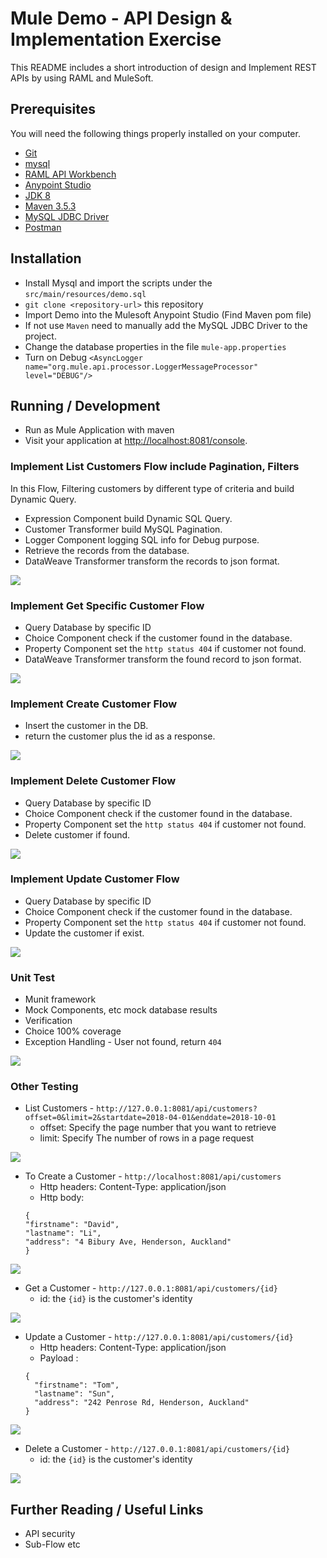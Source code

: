 # Mule Demo - API Design & Implementation Exercise

This README includes a short introduction of design and Implement REST APIs by using RAML and MuleSoft.

## Prerequisites

You will need the following things properly installed on your computer.

* [Git](http://git-scm.com/)
* [mysql](https://www.mysql.com/)
* [RAML API Workbench](http://apiworkbench.com/)
* [Anypoint Studio](https://www.mulesoft.com/platform/studio)
* [JDK 8](http://www.oracle.com/technetwork/java/javase/downloads/jdk8-downloads-2133151.html)
* [Maven 3.5.3](https://maven.apache.org/download.cgi)
* [MySQL JDBC Driver](https://dev.mysql.com/downloads/connector/j/5.1.html)
* [Postman](https://www.getpostman.com/)

## Installation

* Install Mysql and import the scripts under the `src/main/resources/demo.sql`
* `git clone <repository-url>` this repository
* Import Demo into the Mulesoft Anypoint Studio (Find Maven pom file)
* If not use `Maven` need to manually add the MySQL JDBC Driver to the project.
* Change the database properties in the file `mule-app.properties`
* Turn on Debug ```<AsyncLogger name="org.mule.api.processor.LoggerMessageProcessor" level="DEBUG"/>```


## Running / Development

* Run as Mule Application with maven
* Visit your application at [http://localhost:8081/console](http://localhost:8081/console).

### Implement List Customers Flow include Pagination, Filters
In this Flow, Filtering customers by different type of criteria and build Dynamic Query.
* Expression Component build Dynamic SQL Query.
* Customer Transformer build MySQL Pagination.
* Logger Component logging SQL info for Debug purpose.
* Retrieve the records from the database.
* DataWeave Transformer transform the records to json format.

![](images/list.png)

### Implement Get Specific Customer Flow
* Query Database by specific ID
* Choice Component check if the customer found in the database.
* Property Component set the `http status 404` if customer not found.
* DataWeave Transformer transform the found record to json format.

![](images/get.png)

### Implement Create Customer Flow
* Insert the customer in the DB.
* return the customer plus the id as a response.

![](images/post.png)

### Implement Delete Customer Flow
* Query Database by specific ID
* Choice Component check if the customer found in the database.
* Property Component set the `http status 404` if customer not found.
* Delete customer if found.

![](images/delete.png)

### Implement Update Customer Flow
* Query Database by specific ID
* Choice Component check if the customer found in the database.
* Property Component set the `http status 404` if customer not found.
* Update the customer if exist.

![](images/put.png)
### Unit Test
* Munit framework
* Mock Components, etc mock database results
* Verification
* Choice 100% coverage
* Exception Handling - User not found, return `404`

![](images/unitTest.png)

### Other Testing
* List Customers - ```http://127.0.0.1:8081/api/customers?offset=0&limit=2&startdate=2018-04-01&enddate=2018-10-01```
  - offset: Specify the page number that you want to retrieve
  - limit: Specify The number of rows in a page request

![](images/listTest.png)

* To Create a Customer - ```http://localhost:8081/api/customers```
  - Http headers: Content-Type: application/json
  - Http body:
  ```
  {
  "firstname": "David",
  "lastname": "Li",
  "address": "4 Bibury Ave, Henderson, Auckland"
  }
  ```
![](images/createTest.png)

* Get a Customer - ```http://127.0.0.1:8081/api/customers/{id}```
  - id: the `{id}` is the customer's identity

![](images/getByIdTest.png)

* Update a Customer - ```http://127.0.0.1:8081/api/customers/{id}```
  - Http headers: Content-Type: application/json
  - Payload :
  ```
  {
    "firstname": "Tom",
    "lastname": "Sun",
    "address": "242 Penrose Rd, Henderson, Auckland"
  }
  ```

![](images/putTest.png)

* Delete a Customer - ```http://127.0.0.1:8081/api/customers/{id}```
  - id: the `{id}` is the customer's identity

![](images/deleteTest.png)

## Further Reading / Useful Links

* API security
* Sub-Flow etc
